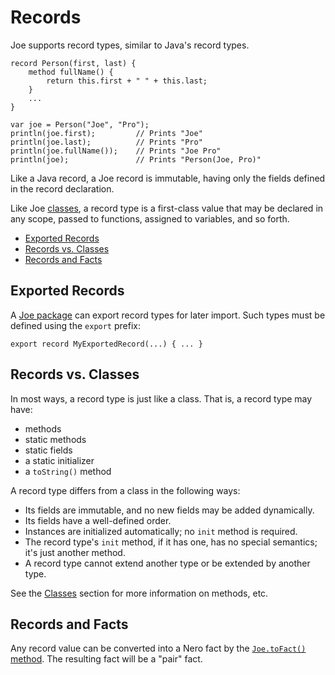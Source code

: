 # Records

Joe supports record types, similar to Java's record types.

```joe
record Person(first, last) {
    method fullName() {
        return this.first + " " + this.last;
    }
    ...
}

var joe = Person("Joe", "Pro");
println(joe.first);         // Prints "Joe"
println(joe.last);          // Prints "Pro"
println(joe.fullName());    // Prints "Joe Pro"
println(joe);               // Prints "Person(Joe, Pro)"
```

Like a Java record, a Joe record is immutable, having only the fields
defined in the record declaration.

Like Joe [classes](classes.md), a record type is a first-class value that
may be declared in any scope, passed to functions, assigned to variables,
and so forth.

- [Exported Records](#exported-records)
- [Records vs. Classes](#records-vs-classes)
- [Records and Facts](#records-and-facts)
 
## Exported Records

A [Joe package](extending/packages.md) can export record types for
later import.  Such types must be defined using the `export` prefix:

```joe
export record MyExportedRecord(...) { ... }
```

## Records vs. Classes

In most ways, a record type is just like a class.  That is, a record type may 
have:

- methods
- static methods
- static fields
- a static initializer
- a `toString()` method

A record type differs from a class in the following ways:

- Its fields are immutable, and no new fields may be added dynamically.
- Its fields have a well-defined order.
- Instances are initialized automatically; no `init` method is required.
- The record type's `init` method, if it has one, has no special
  semantics; it's just another method.
- A record type cannot extend another type or be extended by another type.

See the [Classes](classes.md) section for more information on methods,
etc.

## Records and Facts

Any record value can be converted into a Nero fact by the
[`Joe.toFact()` method](library/type.joe.Joe.md#static.toFact).
The resulting fact will be a "pair" fact.

